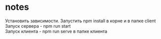 # notes
Установить зависимости. Запустить npm install в корне и в папке client<br />
Запуск сервера - npm run start<br />
Запуск клиента - npm run serve в папке клиента<br />
